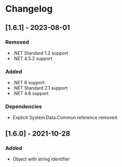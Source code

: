 # Changelog

## [1.6.1] - 2023-08-01

### Removed

- .NET Standard 1.2 support
- .NET 4.5.2 support

### Added

- .NET 6 support
- .NET Standard 2.1 support
- .NET 4.8 support

### Dependencies

- Explicit System.Data.Common reference removed

## [1.6.0] - 2021-10-28

### Added

- Object with string identifier

